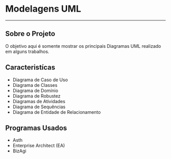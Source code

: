 # Modelagens UML
------------------------

## Sobre o Projeto
O objetivo aqui é somente mostrar os principais Diagramas UML realizado em alguns trabalhos.

## Caracteristícas
- Diagrama de Caso de Uso
- Diagrama de Classes
- Diagrama de Domínio
- Diagrama de Robustez
- Diagramas de Atividades
- Diagrama de Sequências
- Diagrama de Entidade de Relacionamento

## Programas Usados
- Asth
- Enterprise Architect (EA)
- BizAgi
